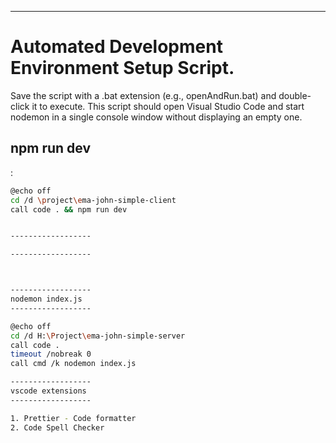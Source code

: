 ****************


# **Automated Development Environment Setup Script.**

Save the script with a .bat extension (e.g., openAndRun.bat) and double-click it to execute. This script should open Visual Studio Code and start nodemon in a single console window without displaying an empty one.

## npm run dev 
:
   ```bash
  @echo off
cd /d \project\ema-john-simple-client
call code . && npm run dev


------------------

------------------



------------------
nodemon index.js
------------------

@echo off
cd /d H:\Project\ema-john-simple-server
call code .
timeout /nobreak 0
call cmd /k nodemon index.js

------------------
vscode extensions
------------------

1. Prettier - Code formatter
2. Code Spell Checker

